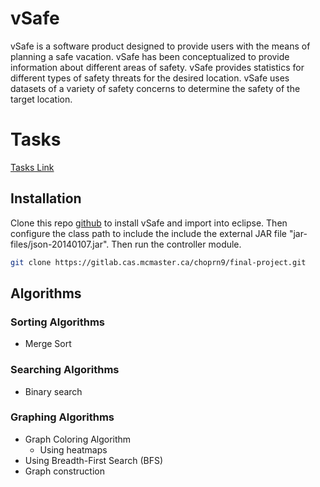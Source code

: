# vSafe

 vSafe is a software product designed to provide users with the means of planning a safe vacation. vSafe has been conceptualized to provide
 information about different areas of safety. vSafe provides statistics for different types of safety threats for the desired location. vSafe uses datasets of a variety of safety concerns to determine the safety of the target location.

# Tasks
[Tasks Link](https://docs.google.com/document/d/1UuQRNvHot9qUcUW73xj3seQ_x9bgf0hTRcsuqTb-cmk/edit)

## Installation

 Clone this repo [github](https://gitlab.cas.mcmaster.ca/choprn9/final-project.git) to install vSafe and import into eclipse. Then configure the class path to include the include the external JAR file "jar-files/json-20140107.jar". Then run the controller module.  

 ```bash
 git clone https://gitlab.cas.mcmaster.ca/choprn9/final-project.git
 ```

## Algorithms

### Sorting Algorithms
* Merge Sort  

### Searching Algorithms
* Binary search

### Graphing Algorithms
* Graph Coloring Algorithm
    * Using heatmaps
* Using Breadth-First Search (BFS)
* Graph construction
